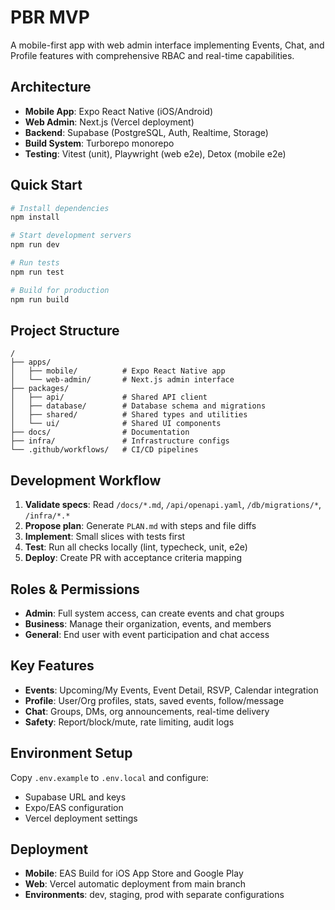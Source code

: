 # PBR MVP

A mobile-first app with web admin interface implementing Events, Chat, and Profile features with comprehensive RBAC and real-time capabilities.

## Architecture

- **Mobile App**: Expo React Native (iOS/Android)
- **Web Admin**: Next.js (Vercel deployment)
- **Backend**: Supabase (PostgreSQL, Auth, Realtime, Storage)
- **Build System**: Turborepo monorepo
- **Testing**: Vitest (unit), Playwright (web e2e), Detox (mobile e2e)

## Quick Start

```bash
# Install dependencies
npm install

# Start development servers
npm run dev

# Run tests
npm run test

# Build for production
npm run build
```

## Project Structure

```
/
├── apps/
│   ├── mobile/          # Expo React Native app
│   └── web-admin/       # Next.js admin interface
├── packages/
│   ├── api/             # Shared API client
│   ├── database/        # Database schema and migrations
│   ├── shared/          # Shared types and utilities
│   └── ui/              # Shared UI components
├── docs/                # Documentation
├── infra/               # Infrastructure configs
└── .github/workflows/   # CI/CD pipelines
```

## Development Workflow

1. **Validate specs**: Read `/docs/*.md`, `/api/openapi.yaml`, `/db/migrations/*`, `/infra/*.*`
2. **Propose plan**: Generate `PLAN.md` with steps and file diffs
3. **Implement**: Small slices with tests first
4. **Test**: Run all checks locally (lint, typecheck, unit, e2e)
5. **Deploy**: Create PR with acceptance criteria mapping

## Roles & Permissions

- **Admin**: Full system access, can create events and chat groups
- **Business**: Manage their organization, events, and members
- **General**: End user with event participation and chat access

## Key Features

- **Events**: Upcoming/My Events, Event Detail, RSVP, Calendar integration
- **Profile**: User/Org profiles, stats, saved events, follow/message
- **Chat**: Groups, DMs, org announcements, real-time delivery
- **Safety**: Report/block/mute, rate limiting, audit logs

## Environment Setup

Copy `.env.example` to `.env.local` and configure:
- Supabase URL and keys
- Expo/EAS configuration
- Vercel deployment settings

## Deployment

- **Mobile**: EAS Build for iOS App Store and Google Play
- **Web**: Vercel automatic deployment from main branch
- **Environments**: dev, staging, prod with separate configurations
